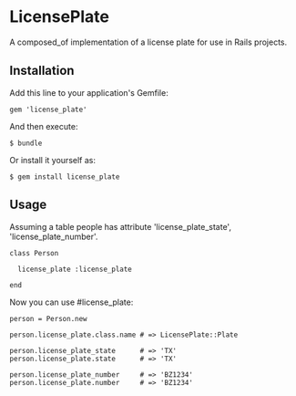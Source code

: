 # LicensePlate

A composed_of implementation of a license plate for use in Rails projects.

## Installation

Add this line to your application's Gemfile:

    gem 'license_plate'

And then execute:

    $ bundle

Or install it yourself as:

    $ gem install license_plate

## Usage

Assuming a table people has attribute 'license_plate\_state', 'license_plate_number'.

    class Person

      license_plate :license_plate

    end

Now you can use #license_plate:

    person = Person.new

    person.license_plate.class.name # => LicensePlate::Plate

    person.license_plate_state      # => 'TX'
    person.license_plate.state      # => 'TX'

    person.license_plate_number     # => 'BZ1234'
    person.license_plate.number     # => 'BZ1234'

